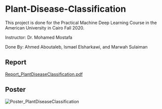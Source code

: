 # Plant-Disease-Classification

This project is done for the Practical Machine Deep Learning Course in the American University in Cairo Fall 2020.

Instructor: Dr. Mohamed Mostafa

Done By: Ahmed Aboutaleb, Ismael Elsharkawi, and Marwah Sulaiman

## Report
[Report_PlantDiseaseClassification.pdf](https://github.com/marwahmh/Plant-Disease-Classification/files/6393156/Report_PlantDiseaseClassification.pdf)

## Poster
![Poster_PlantDiseaseClassification](https://user-images.githubusercontent.com/52168271/116433900-38dd3700-a84a-11eb-91e4-159b1b200a96.PNG)
